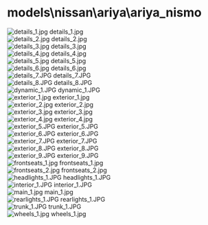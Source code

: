 <h1>models\nissan\ariya\ariya_nismo</h1>
<div class="container text-center">
<div class="row">
<div class="col col-lg-2 col-6">
<img src="https://media.evkx.net/multimedia/models/nissan/ariya/ariya_nismo/details_1_xst.jpg" class="img-thumbnail" alt="details_1.jpg">
details_1.jpg
</div>
<div class="col col-lg-2 col-6">
<img src="https://media.evkx.net/multimedia/models/nissan/ariya/ariya_nismo/details_2_xst.jpg" class="img-thumbnail" alt="details_2.jpg">
details_2.jpg
</div>
<div class="col col-lg-2 col-6">
<img src="https://media.evkx.net/multimedia/models/nissan/ariya/ariya_nismo/details_3_xst.jpg" class="img-thumbnail" alt="details_3.jpg">
details_3.jpg
</div>
<div class="col col-lg-2 col-6">
<img src="https://media.evkx.net/multimedia/models/nissan/ariya/ariya_nismo/details_4_xst.jpg" class="img-thumbnail" alt="details_4.jpg">
details_4.jpg
</div>
<div class="col col-lg-2 col-6">
<img src="https://media.evkx.net/multimedia/models/nissan/ariya/ariya_nismo/details_5_xst.jpg" class="img-thumbnail" alt="details_5.jpg">
details_5.jpg
</div>
<div class="col col-lg-2 col-6">
<img src="https://media.evkx.net/multimedia/models/nissan/ariya/ariya_nismo/details_6_xst.jpg" class="img-thumbnail" alt="details_6.jpg">
details_6.jpg
</div>
<div class="col col-lg-2 col-6">
<img src="https://media.evkx.net/multimedia/models/nissan/ariya/ariya_nismo/details_7_xst.JPG" class="img-thumbnail" alt="details_7.JPG">
details_7.JPG
</div>
<div class="col col-lg-2 col-6">
<img src="https://media.evkx.net/multimedia/models/nissan/ariya/ariya_nismo/details_8_xst.JPG" class="img-thumbnail" alt="details_8.JPG">
details_8.JPG
</div>
<div class="col col-lg-2 col-6">
<img src="https://media.evkx.net/multimedia/models/nissan/ariya/ariya_nismo/dynamic_1_xst.JPG" class="img-thumbnail" alt="dynamic_1.JPG">
dynamic_1.JPG
</div>
<div class="col col-lg-2 col-6">
<img src="https://media.evkx.net/multimedia/models/nissan/ariya/ariya_nismo/exterior_1_xst.jpg" class="img-thumbnail" alt="exterior_1.jpg">
exterior_1.jpg
</div>
<div class="col col-lg-2 col-6">
<img src="https://media.evkx.net/multimedia/models/nissan/ariya/ariya_nismo/exterior_2_xst.jpg" class="img-thumbnail" alt="exterior_2.jpg">
exterior_2.jpg
</div>
<div class="col col-lg-2 col-6">
<img src="https://media.evkx.net/multimedia/models/nissan/ariya/ariya_nismo/exterior_3_xst.jpg" class="img-thumbnail" alt="exterior_3.jpg">
exterior_3.jpg
</div>
<div class="col col-lg-2 col-6">
<img src="https://media.evkx.net/multimedia/models/nissan/ariya/ariya_nismo/exterior_4_xst.jpg" class="img-thumbnail" alt="exterior_4.jpg">
exterior_4.jpg
</div>
<div class="col col-lg-2 col-6">
<img src="https://media.evkx.net/multimedia/models/nissan/ariya/ariya_nismo/exterior_5_xst.JPG" class="img-thumbnail" alt="exterior_5.JPG">
exterior_5.JPG
</div>
<div class="col col-lg-2 col-6">
<img src="https://media.evkx.net/multimedia/models/nissan/ariya/ariya_nismo/exterior_6_xst.JPG" class="img-thumbnail" alt="exterior_6.JPG">
exterior_6.JPG
</div>
<div class="col col-lg-2 col-6">
<img src="https://media.evkx.net/multimedia/models/nissan/ariya/ariya_nismo/exterior_7_xst.JPG" class="img-thumbnail" alt="exterior_7.JPG">
exterior_7.JPG
</div>
<div class="col col-lg-2 col-6">
<img src="https://media.evkx.net/multimedia/models/nissan/ariya/ariya_nismo/exterior_8_xst.JPG" class="img-thumbnail" alt="exterior_8.JPG">
exterior_8.JPG
</div>
<div class="col col-lg-2 col-6">
<img src="https://media.evkx.net/multimedia/models/nissan/ariya/ariya_nismo/exterior_9_xst.JPG" class="img-thumbnail" alt="exterior_9.JPG">
exterior_9.JPG
</div>
<div class="col col-lg-2 col-6">
<img src="https://media.evkx.net/multimedia/models/nissan/ariya/ariya_nismo/frontseats_1_xst.jpg" class="img-thumbnail" alt="frontseats_1.jpg">
frontseats_1.jpg
</div>
<div class="col col-lg-2 col-6">
<img src="https://media.evkx.net/multimedia/models/nissan/ariya/ariya_nismo/frontseats_2_xst.jpg" class="img-thumbnail" alt="frontseats_2.jpg">
frontseats_2.jpg
</div>
<div class="col col-lg-2 col-6">
<img src="https://media.evkx.net/multimedia/models/nissan/ariya/ariya_nismo/headlights_1_xst.JPG" class="img-thumbnail" alt="headlights_1.JPG">
headlights_1.JPG
</div>
<div class="col col-lg-2 col-6">
<img src="https://media.evkx.net/multimedia/models/nissan/ariya/ariya_nismo/interior_1_xst.JPG" class="img-thumbnail" alt="interior_1.JPG">
interior_1.JPG
</div>
<div class="col col-lg-2 col-6">
<img src="https://media.evkx.net/multimedia/models/nissan/ariya/ariya_nismo/main_1_xst.jpg" class="img-thumbnail" alt="main_1.jpg">
main_1.jpg
</div>
<div class="col col-lg-2 col-6">
<img src="https://media.evkx.net/multimedia/models/nissan/ariya/ariya_nismo/rearlights_1_xst.JPG" class="img-thumbnail" alt="rearlights_1.JPG">
rearlights_1.JPG
</div>
<div class="col col-lg-2 col-6">
<img src="https://media.evkx.net/multimedia/models/nissan/ariya/ariya_nismo/trunk_1_xst.JPG" class="img-thumbnail" alt="trunk_1.JPG">
trunk_1.JPG
</div>
<div class="col col-lg-2 col-6">
<img src="https://media.evkx.net/multimedia/models/nissan/ariya/ariya_nismo/wheels_1_xst.jpg" class="img-thumbnail" alt="wheels_1.jpg">
wheels_1.jpg
</div>
</div>
</div>

